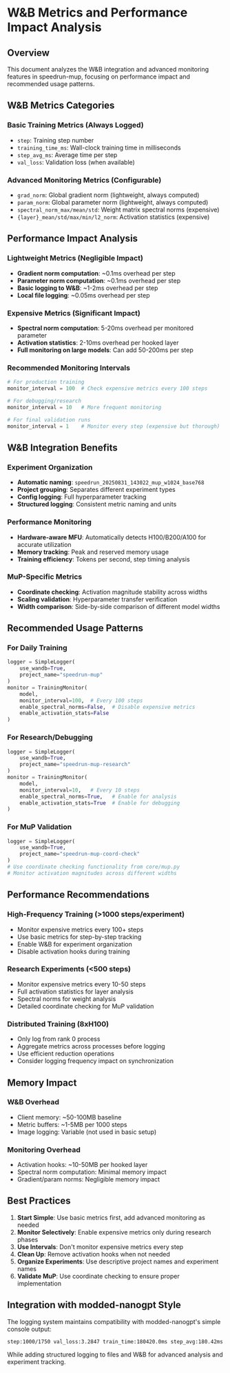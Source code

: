 # W&B Metrics and Performance Impact Analysis

## Overview

This document analyzes the W&B integration and advanced monitoring features in speedrun-mup, focusing on performance impact and recommended usage patterns.

## W&B Metrics Categories

### Basic Training Metrics (Always Logged)
- `step`: Training step number
- `training_time_ms`: Wall-clock training time in milliseconds
- `step_avg_ms`: Average time per step
- `val_loss`: Validation loss (when available)

### Advanced Monitoring Metrics (Configurable)
- `grad_norm`: Global gradient norm (lightweight, always computed)
- `param_norm`: Global parameter norm (lightweight, always computed)
- `spectral_norm_max/mean/std`: Weight matrix spectral norms (expensive)
- `{layer}_mean/std/max/min/l2_norm`: Activation statistics (expensive)

## Performance Impact Analysis

### Lightweight Metrics (Negligible Impact)
- **Gradient norm computation**: ~0.1ms overhead per step
- **Parameter norm computation**: ~0.1ms overhead per step
- **Basic logging to W&B**: ~1-2ms overhead per step
- **Local file logging**: ~0.05ms overhead per step

### Expensive Metrics (Significant Impact)
- **Spectral norm computation**: 5-20ms overhead per monitored parameter
- **Activation statistics**: 2-10ms overhead per hooked layer
- **Full monitoring on large models**: Can add 50-200ms per step

### Recommended Monitoring Intervals
```python
# For production training
monitor_interval = 100  # Check expensive metrics every 100 steps

# For debugging/research
monitor_interval = 10   # More frequent monitoring

# For final validation runs
monitor_interval = 1    # Monitor every step (expensive but thorough)
```

## W&B Integration Benefits

### Experiment Organization
- **Automatic naming**: `speedrun_20250831_143022_mup_w1024_base768`
- **Project grouping**: Separates different experiment types
- **Config logging**: Full hyperparameter tracking
- **Structured logging**: Consistent metric naming and units

### Performance Monitoring
- **Hardware-aware MFU**: Automatically detects H100/B200/A100 for accurate utilization
- **Memory tracking**: Peak and reserved memory usage
- **Training efficiency**: Tokens per second, step timing analysis

### MuP-Specific Metrics
- **Coordinate checking**: Activation magnitude stability across widths
- **Scaling validation**: Hyperparameter transfer verification
- **Width comparison**: Side-by-side comparison of different model widths

## Recommended Usage Patterns

### For Daily Training
```python
logger = SimpleLogger(
    use_wandb=True, 
    project_name="speedrun-mup"
)
monitor = TrainingMonitor(
    model, 
    monitor_interval=100,  # Every 100 steps
    enable_spectral_norms=False,  # Disable expensive metrics
    enable_activation_stats=False
)
```

### For Research/Debugging
```python
logger = SimpleLogger(
    use_wandb=True, 
    project_name="speedrun-mup-research"
)
monitor = TrainingMonitor(
    model, 
    monitor_interval=10,   # Every 10 steps
    enable_spectral_norms=True,   # Enable for analysis
    enable_activation_stats=True  # Enable for debugging
)
```

### For MuP Validation
```python
logger = SimpleLogger(
    use_wandb=True, 
    project_name="speedrun-mup-coord-check"
)
# Use coordinate checking functionality from core/mup.py
# Monitor activation magnitudes across different widths
```

## Performance Recommendations

### High-Frequency Training (>1000 steps/experiment)
- Monitor expensive metrics every 100+ steps
- Use basic metrics for step-by-step tracking
- Enable W&B for experiment organization
- Disable activation hooks during training

### Research Experiments (<500 steps)
- Monitor expensive metrics every 10-50 steps
- Full activation statistics for layer analysis
- Spectral norms for weight analysis
- Detailed coordinate checking for MuP validation

### Distributed Training (8xH100)
- Only log from rank 0 process
- Aggregate metrics across processes before logging
- Use efficient reduction operations
- Consider logging frequency impact on synchronization

## Memory Impact

### W&B Overhead
- Client memory: ~50-100MB baseline
- Metric buffers: ~1-5MB per 1000 steps
- Image logging: Variable (not used in basic setup)

### Monitoring Overhead
- Activation hooks: ~10-50MB per hooked layer
- Spectral norm computation: Minimal memory impact
- Gradient/param norms: Negligible memory impact

## Best Practices

1. **Start Simple**: Use basic metrics first, add advanced monitoring as needed
2. **Monitor Selectively**: Enable expensive metrics only during research phases
3. **Use Intervals**: Don't monitor expensive metrics every step
4. **Clean Up**: Remove activation hooks when not needed
5. **Organize Experiments**: Use descriptive project names and experiment names
6. **Validate MuP**: Use coordinate checking to ensure proper implementation

## Integration with modded-nanogpt Style

The logging system maintains compatibility with modded-nanogpt's simple console output:
```
step:1000/1750 val_loss:3.2847 train_time:180420.0ms step_avg:180.42ms
```

While adding structured logging to files and W&B for advanced analysis and experiment tracking.